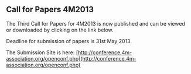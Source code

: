 ## Call for Papers 4M2013

The Third Call for Papers for 4M2013 is now published and can be viewed or downloaded by clicking on the link below.
<!--break-->
Deadline for submission of papers is 31st May 2013.

The Submission Site is here: [http://conference.4m-association.org/openconf.php](http://conference.4m-association.org/openconf.php)